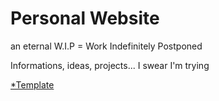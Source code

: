 # Personal Website

an eternal W.I.P = Work Indefinitely Postponed

Informations, ideas, projects... I swear I'm trying

[*Template](https://bootstrapmade.com/free-website-templates/)
